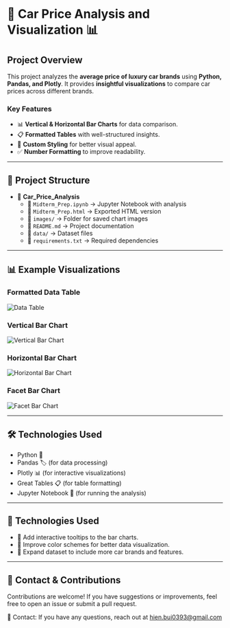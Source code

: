 # 🚗 Car Price Analysis and Visualization 📊

## **Project Overview**
This project analyzes the **average price of luxury car brands** using **Python, Pandas, and Plotly**. It provides **insightful visualizations** to compare car prices across different brands.

### **Key Features**
- 📊 **Vertical & Horizontal Bar Charts** for data comparison.
- 📋 **Formatted Tables** with well-structured insights.
- 🎨 **Custom Styling** for better visual appeal.
- ✅ **Number Formatting** to improve readability.

---

## 📂 Project Structure

- 📂 **Car_Price_Analysis**
  - 📄 `Midterm_Prep.ipynb` → Jupyter Notebook with analysis
  - 📄 `Midterm_Prep.html` → Exported HTML version
  - 📂 `images/` → Folder for saved chart images
  - 📄 `README.md` → Project documentation
  - 📂 `data/` → Dataset files
  - 📄 `requirements.txt` → Required dependencies

---

## **📊 Example Visualizations**

### **Formatted Data Table**
![Data Table](https://github.com/user-attachments/assets/a71744ff-bf29-429b-a20a-6aa175a48580)  

### **Vertical Bar Chart**
![Vertical Bar Chart](https://github.com/user-attachments/assets/d778aedc-d892-4745-a9bc-d0d63d800c65)  

### **Horizontal Bar Chart**
![Horizontal Bar Chart](https://github.com/user-attachments/assets/7fdec12c-ccc2-42b8-98e5-b3d4c8d2dbd8)

### **Facet Bar Chart**
![Facet Bar Chart](https://github.com/user-attachments/assets/ce8ba2d2-a335-47d6-98eb-23501b3535a5)

---

## **🛠️ Technologies Used**
- Python 🐍
- Pandas 🏷️ (for data processing)
- Plotly 📊 (for interactive visualizations)
- Great Tables 📋 (for table formatting)
- Jupyter Notebook 📓 (for running the analysis)

---

## **🚀 Technologies Used**
- 🔲 Add interactive tooltips to the bar charts.
- 🔲 Improve color schemes for better data visualization.
- 🔲 Expand dataset to include more car brands and features.

--- 

## **📩 Contact & Contributions**
Contributions are welcome! If you have suggestions or improvements, feel free to open an issue or submit a pull request.

📧 Contact: If you have any questions, reach out at hien.bui0393@gmail.com



